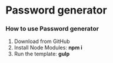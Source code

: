 # Password generator

### How to use Password generator
1. Download from GitHub
2. Install Node Modules: <strong>npm i</strong>
3. Run the template: <strong>gulp</strong>

